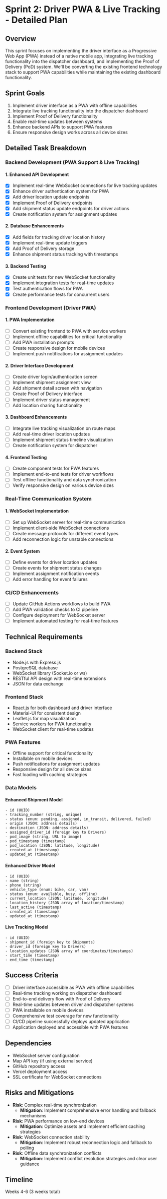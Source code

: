 # Sprint 2: Driver PWA & Live Tracking - Detailed Plan

## Overview
This sprint focuses on implementing the driver interface as a Progressive Web App (PWA) instead of a native mobile app, integrating live tracking functionality into the dispatcher dashboard, and implementing the Proof of Delivery (PoD) system. We'll be converting the existing frontend technology stack to support PWA capabilities while maintaining the existing dashboard functionality.

## Sprint Goals
1. Implement driver interface as a PWA with offline capabilities
2. Integrate live tracking functionality into the dispatcher dashboard
3. Implement Proof of Delivery functionality
4. Enable real-time updates between systems
5. Enhance backend APIs to support PWA features
6. Ensure responsive design works across all device sizes

## Detailed Task Breakdown

### Backend Development (PWA Support & Live Tracking)

#### 1. Enhanced API Development
- [x] Implement real-time WebSocket connections for live tracking updates
- [x] Enhance driver authentication system for PWA
- [x] Add driver location update endpoints
- [x] Implement Proof of Delivery endpoints
- [x] Add shipment status update endpoints for driver actions
- [x] Create notification system for assignment updates

#### 2. Database Enhancements
- [x] Add fields for tracking driver location history
- [x] Implement real-time update triggers
- [x] Add Proof of Delivery storage
- [x] Enhance shipment status tracking with timestamps

#### 3. Backend Testing
- [x] Create unit tests for new WebSocket functionality
- [x] Implement integration tests for real-time updates
- [x] Test authentication flows for PWA
- [x] Create performance tests for concurrent users

### Frontend Development (Driver PWA)

#### 1. PWA Implementation
- [ ] Convert existing frontend to PWA with service workers
- [ ] Implement offline capabilities for critical functionality
- [ ] Add PWA installation prompts
- [ ] Create responsive design for mobile devices
- [ ] Implement push notifications for assignment updates

#### 2. Driver Interface Development
- [ ] Create driver login/authentication screen
- [ ] Implement shipment assignment view
- [ ] Add shipment detail screen with navigation
- [ ] Create Proof of Delivery interface
- [ ] Implement driver status management
- [ ] Add location sharing functionality

#### 3. Dashboard Enhancements
- [ ] Integrate live tracking visualization on route maps
- [ ] Add real-time driver location updates
- [ ] Implement shipment status timeline visualization
- [ ] Create notification system for dispatcher

#### 4. Frontend Testing
- [ ] Create component tests for PWA features
- [ ] Implement end-to-end tests for driver workflows
- [ ] Test offline functionality and data synchronization
- [ ] Verify responsive design on various device sizes

### Real-Time Communication System

#### 1. WebSocket Implementation
- [ ] Set up WebSocket server for real-time communication
- [ ] Implement client-side WebSocket connections
- [ ] Create message protocols for different event types
- [ ] Add reconnection logic for unstable connections

#### 2. Event System
- [ ] Define events for driver location updates
- [ ] Create events for shipment status changes
- [ ] Implement assignment notification events
- [ ] Add error handling for event failures

### CI/CD Enhancements
- [ ] Update GitHub Actions workflows to build PWA
- [ ] Add PWA validation checks to CI pipeline
- [ ] Configure deployment for WebSocket server
- [ ] Implement automated testing for real-time features

## Technical Requirements

### Backend Stack
- Node.js with Express.js
- PostgreSQL database
- WebSocket library (Socket.io or ws)
- RESTful API design with real-time extensions
- JSON for data exchange

### Frontend Stack
- React.js for both dashboard and driver interface
- Material-UI for consistent design
- Leaflet.js for map visualization
- Service workers for PWA functionality
- WebSocket client for real-time updates

### PWA Features
- Offline support for critical functionality
- Installable on mobile devices
- Push notifications for assignment updates
- Responsive design for all device sizes
- Fast loading with caching strategies

### Data Models

#### Enhanced Shipment Model
```
- id (UUID)
- tracking_number (string, unique)
- status (enum: pending, assigned, in_transit, delivered, failed)
- origin (JSON: address details)
- destination (JSON: address details)
- assigned_driver_id (foreign key to Drivers)
- pod_image (string, URL to image)
- pod_timestamp (timestamp)
- pod_location (JSON: latitude, longitude)
- created_at (timestamp)
- updated_at (timestamp)
```

#### Enhanced Driver Model
```
- id (UUID)
- name (string)
- phone (string)
- vehicle_type (enum: bike, car, van)
- status (enum: available, busy, offline)
- current_location (JSON: latitude, longitude)
- location_history (JSON array of location/timestamp)
- last_active (timestamp)
- created_at (timestamp)
- updated_at (timestamp)
```

#### Live Tracking Model
```
- id (UUID)
- shipment_id (foreign key to Shipments)
- driver_id (foreign key to Drivers)
- location_updates (JSON array of coordinates/timestamps)
- start_time (timestamp)
- end_time (timestamp)
```

## Success Criteria
- [ ] Driver interface accessible as PWA with offline capabilities
- [ ] Real-time tracking working on dispatcher dashboard
- [ ] End-to-end delivery flow with Proof of Delivery
- [ ] Real-time updates between driver and dispatcher systems
- [ ] PWA installable on mobile devices
- [ ] Comprehensive test coverage for new functionality
- [ ] CI/CD pipeline successfully deploys updated application
- [ ] Application deployed and accessible with PWA features

## Dependencies
- WebSocket server configuration
- Map API key (if using external service)
- GitHub repository access
- Vercel deployment access
- SSL certificate for WebSocket connections

## Risks and Mitigations
- **Risk**: Complex real-time synchronization
  - **Mitigation**: Implement comprehensive error handling and fallback mechanisms
- **Risk**: PWA performance on low-end devices
  - **Mitigation**: Optimize assets and implement efficient caching strategies
- **Risk**: WebSocket connection stability
  - **Mitigation**: Implement robust reconnection logic and fallback to polling
- **Risk**: Offline data synchronization conflicts
  - **Mitigation**: Implement conflict resolution strategies and clear user guidance

## Timeline
Weeks 4-6 (3 weeks total)
